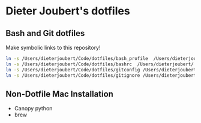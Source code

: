 # Dieter Joubert's dotfiles

## Bash and Git dotfiles

Make symbolic links to this repository!

```bash
ln -s /Users/dieterjoubert/Code/dotfiles/bash_profile  /Users/dieterjoubert/.bash_profile
ln -s /Users/dieterjoubert/Code/dotfiles/bashrc  /Users/dieterjoubert/.bashrc
ln -s /Users/dieterjoubert/Code/dotfiles/gitconfig /Users/dieterjoubert/.gitconfig
ln -s /Users/dieterjoubert/Code/dotfiles/gitignore /Users/dieterjoubert/.gitignore
```


## Non-Dotfile Mac Installation

- Canopy python
- brew

